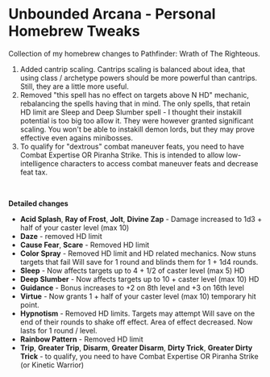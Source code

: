 ﻿# Unbounded Arcana - Personal Homebrew Tweaks

Collection of my homebrew changes to Pathfinder: Wrath of The Righteous.

1. Added cantrip scaling. Cantrips scaling is balanced about idea, that using class / archetype powers should be more powerful than cantrips. Still, they are a little more useful.
2. Removed "this spell has no effect on targets above N HD" mechanic, rebalancing the spells having that in mind. The only spells, that retain HD limit are Sleep and Deep Slumber spell - I thought their instakill potential is too big too allow it. They were however granted significant scaling. You won't be able to instakill demon lords, but they may prove effective even agains minibosses.
3. To qualify for "dextrous" combat maneuver feats, you need to have Combat Expertise OR Piranha Strike. This is intended to allow low-intelligence characters to access combat maneuver feats and decrease feat tax.

<br>

**Detailed changes**
- **Acid Splash**, **Ray of Frost**, **Jolt**, **Divine Zap** - Damage increased to 1d3 + half of your caster level (max 10)
- **Daze** - removed HD limit
- **Cause Fear**, **Scare** - Removed HD limit
- **Color Spray** - Removed HD limit and HD related mechanics. Now stuns targets that fail Will save for 1 round and blinds them for 1 + 1d4 rounds.
- **Sleep** - Now affects targets up to 4 + 1/2 of caster level (max 5) HD
- **Deep Slumber** - Now affects targets up to 10 + caster level (max 10) HD
- **Guidance** - Bonus increases to +2 on 8th level and +3 on 16th level
- **Virtue** - Now grants 1 + half of your caster level (max 10) temporary hit point.
- **Hypnotism** - Removed HD limits. Targets may attempt Will save on the end of their rounds to shake off effect. Area of effect decreased. Now lasts for 1 round / level.
- **Rainbow Pattern** - Removed HD limit
- **Trip**, **Greater Trip**, **Disarm**, **Greater Disarm**, **Dirty Trick**, **Greater Dirty Trick** - to qualify, you need to have Combat Expertise OR Piranha Strike (or Kinetic Warrior)
